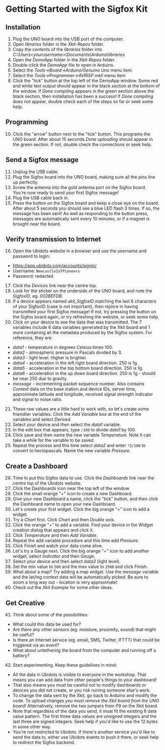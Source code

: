Getting Started with the Sigfox Kit
===================================

Installation
------------

1. Plug the UNO board into the USB port of the computer.
3. Open _libraries_ folder in the _Xkit-Repos_ folder.
4. Copy the contents of the _libraries_ folder into _C:\Users\<yourusername>\Documents\Arduino\libraries_
5. Open the _DemoApp_ folder in the _Xkit-Repos_ folder.
6. Double-click the _DemoApp_ file to open in Arduino.
7. Select the _Tools->Board->Arduino/Genuino Uno_ menu item.
8. Select the _Tools->Programmer->AVRISP mkII_ menu item
9. Click the "tick" button at the top left of the DemoApp window.
Some red and white text output should appear in the black section at the bottom of the window.
If _Done compiling_ appears in the green section above the black section, then installation has been a success!
If _Done compiling_ does not appear, double check each of the steps so far or seek some help.


Programming
-----------

10. Click the "arrow" button next to the "tick" button. This programs the UNO board. After about 15 seconds _Done uploading_ should appear in the green section. If not, double check the connections or seek help.


Send a Sigfox message
---------------------

11. Unplug the USB cable.
12. Plug the Sigfox board into the UNO board, making sure all the pins line up perfectly.
13. Screw the antenna into the gold antenna port on the Sigfox board. You're now ready to send your first Sigfox message!
14. Plug the USB cable back in.
15. Press the button on the Sigfox board and keep a close eye on the board. After about 5 seconds you should see a blue LED flash 3 times. If so, the message has been sent! As well as responding to the button press, messages are automatically sent every 10 minutes, or if a magnet is brought near the board.


Verify transmission to Internet
-------------------------------

16. Open the Ubidots website in a browser and use the username and password to login:
* https://app.ubidots.com/accounts/signin/
* Username: `NewcastleIoTPioneers`
* Password: redacted

17. Click the _Devices_ link near the centre top.
18. Look for the sticker on the underside of the UNO board, and note the _SigfoxID_, eg. _002BEFDB_.
19. If a device appears named _xkit_SigfoxID_ matching the last 6 characters of your SigfoxID (case is not important), then rejoice in having transmitted your first Sigfox message! If not, try pressing the button on the Sigfox board again, or try refreshing the website, or seek some help.
20. Click on your device to see the data that was transmitted. The 7 variables include 6 data variables generated by the Xkit board and 1 more containing all the metadata produced by the Sigfox system. For reference, they are:
* _data1_ - temperature in degrees Celsius times 100.
* _data2_ - atmospheric pressure in Pascals divided by 3.
* _data3_ - light level. Higher is brighter.
* _data4_ - acceleration in the left right board direction. 250 is 1g.
* _data5_ - acceleration in the top bottom board direction. 250 is 1g.
* _data6_ - acceleration in the up down board direction. 250 is 1g - should be near 250 due to gravity.
* _message_ - incrementing packet sequence number. Also contains _Context_ data on the base station and device IDs, server time, approximate latitude and longitude, received signal strength indicator and signal to noise ratio.
21. These raw values are a little hard to work with, so let's create some friendlier variables. Click the _Add Variable_ box at the end of the variables and select _Derived_.
22. Select your device and then select the _data1_ variable.
23. In the edit box that appears, type `/100` to divide _data1_ by 100.
24. Click save and then name the new variable _Temperature_. Note it can take a while for the variable to be saved.
25. Repeat the process and this time select _data2_ and enter `*3/100` to convert to hectopascals. Name the new variable _Pressure_.


Create a Dashboard
------------------

26. Time to put this Sigfox data to use. Click the _Dashboards_ link near the centre top of the Ubidots website.
27. Click the Dashboards icon near the top left of the window.
28. Click the small orange "+" icon to create a new Dashboard.
29. Give your new Dashboard a name, click the "tick" button, and then click the Dashboard name to open your new Dashboard.
30. Let's create your first widget. Click the big orange "+" icon to add a widget.
31. Try a _Chart_ first. Click _Chart_ and then _Double axis_.
32. Click the orange "+" to add a variable. Find your device in the Widget creation dialog that appears and click it.
33. Click _Temperature_ and then _Add Variable_.
34. Repeat the add variable procedure and this time add _Pressure_.
35. Click _Finish_ and watch your data come alive.
36. Let's try a Gauge next. Click the big orange "+" icon to add another widget, select _Indicator_ and then _Gauge_.
37. Select your device and then select _data3_ (light level).
38. Set the min value to `500` and the max value to `2500` and click _Finish_.
39. What about a map? Try adding a map widget. Use the _message_ variable and the lat/lng context data will be automatically picked. Be sure to zoom a long way out - location is very approximate!
40. Check out the _Xkit Example_ for some other ideas.


Get Creative
------------

41. Think about some of the possibilities:
* What could this data be used for?
* Are there any other sensors (eg. moisture, proximity, sound) that might be useful?
* Is there an Internet service (eg. email, SMS, Twitter, IFTTT) that could be triggered via an event?
* What about untethering the board from the computer and running off a battery?

42. Start experimenting. Keep these guidelines in mind:
* All the data in Ubidots is visible to everyone in the workshop. That means you can add data from other people's things to your dashboard!
* That also means you must be careful not to modify dashboards or devices you did not create, or you risk ruining someone else's work.
* To change the data sent by the Xkit, go back to Arduino and modify the code. To upload changes *you must remove the Xkit board from the UNO board!* Alternatively, remove the two jumpers from P9 on the Xkit board.
* Note that regardless of the data you send, it must fit the existing 6 data value pattern. The first three data values are unsigned integers and the last three are signed integers. Seek help if you'd like to use the 12 bytes in some other way.
* You're not restricted to Ubidots. If there's another service you'd like to send the data to, either use Ubidots events to push it there, or seek help to redirect the Sigfox backend.

